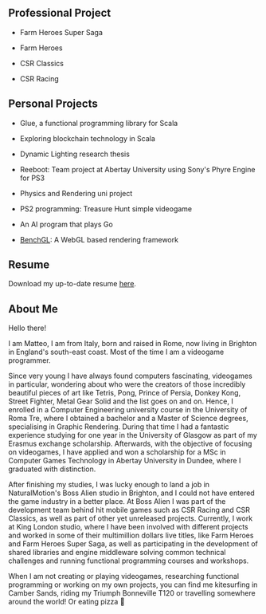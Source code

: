 ## Professional Project

* Farm Heroes Super Saga

* Farm Heroes

* CSR Classics

* CSR Racing

## Personal Projects

* Glue, a functional programming library for Scala

* Exploring blockchain technology in Scala

* Dynamic Lighting research thesis

* Reeboot: Team project at Abertay University using Sony's Phyre Engine for PS3

* Physics and Rendering uni project

* PS2 programming: Treasure Hunt simple videogame

* An AI program that plays Go

* [BenchGL](http://webrendering.sourceforge.net/): A WebGL based rendering framework

## Resume

Download my up-to-date resume [here](https://docs.google.com/document/d/1muXM6M9kqN3bVmMhUh3fF_A9fEMr6FRRkmToSfd0-UU/edit?usp=sharing).

## About Me

Hello there!

I am Matteo, I am from Italy, born and raised in Rome, now living in Brighton in England's south-east coast. Most of the time I am a videogame programmer.

Since very young I have always found computers fascinating, videogames in particular, wondering about who were the creators of those incredibly beautiful pieces of art like Tetris, Pong, Prince of Persia, Donkey Kong, Street Fighter, Metal Gear Solid and the list goes on and on. Hence, I enrolled in a Computer Engineering university course in the University of Roma Tre, where I obtained a bachelor and a Master of Science degrees, specialising in Graphic Rendering. During that time I had a fantastic experience studying for one year in the University of Glasgow as part of my Erasmus exchange scholarship. Afterwards, with the objective of focusing on videogames, I have applied and won a scholarship for a MSc in Computer Games Technology in Abertay University in Dundee, where I graduated with distinction.

After finishing my studies, I was lucky enough to land a job in NaturalMotion's Boss Alien studio in Brighton, and I could not have entered the game industry in a better place. At Boss Alien I was part of the development team behind hit mobile games such as CSR Racing and CSR Classics, as well as part of other yet unreleased projects. Currently, I work at King London studio, where I have been involved with different projects and worked in some of their multimillion dollars live titles, like Farm Heroes and Farm Heroes Super Saga, as well as participating in the development of shared libraries and engine middleware solving common technical challenges and running functional programming courses and workshops.

When I am not creating or playing videogames, researching functional programming or working on my own projects, you can find me kitesurfing in Camber Sands, riding my Triumph Bonneville T120 or travelling somewhere around the world! Or eating pizza 🍕
